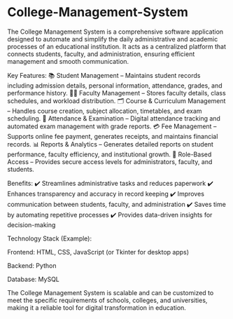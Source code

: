 # College-Management-System
The College Management System is a comprehensive software application designed to automate and simplify the daily administrative and academic processes of an educational institution. It acts as a centralized platform that connects students, faculty, and administration, ensuring efficient management and smooth communication.

Key Features:
📚 Student Management – Maintains student records including admission details, personal information, attendance, grades, and performance history.
👨‍🏫 Faculty Management – Stores faculty details, class schedules, and workload distribution.
🗂️ Course & Curriculum Management – Handles course creation, subject allocation, timetables, and exam scheduling.
📝 Attendance & Examination – Digital attendance tracking and automated exam management with grade reports.
💳 Fee Management – Supports online fee payment, generates receipts, and maintains financial records.
📊 Reports & Analytics – Generates detailed reports on student performance, faculty efficiency, and institutional growth.
🔐 Role-Based Access – Provides secure access levels for administrators, faculty, and students.

Benefits:
✔️ Streamlines administrative tasks and reduces paperwork
✔️ Enhances transparency and accuracy in record keeping
✔️ Improves communication between students, faculty, and administration
✔️ Saves time by automating repetitive processes
✔️ Provides data-driven insights for decision-making

Technology Stack (Example):

Frontend: HTML, CSS, JavaScript (or Tkinter for desktop apps)

Backend: Python 

Database: MySQL

The College Management System is scalable and can be customized to meet the specific requirements of schools, colleges, and universities, making it a reliable tool for digital transformation in education.
